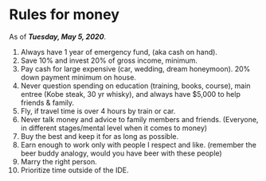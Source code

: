 # Rules for money

As of ***Tuesday, May 5, 2020***.

1. Always have 1 year of emergency fund, (aka cash on hand).
2. Save 10% and invest 20% of gross income, minimum.
3. Pay cash for large expensive (car, wedding, dream honeymoon). 20% down payment minimum on house.
4. Never question spending on education (training, books, course), main entree (Kobe steak, 30 yr whisky), and always have $5,000 to help friends & family.
5. Fly, if travel time is over 4 hours by train or car.
6. Never talk money and advice to family members and friends. (Everyone, in different stages/mental level when it comes to money)
7. Buy the best and keep it for as long as possible.
8. Earn enough to work only with people I respect and like. (remember the beer buddy analogy, would you have beer with these people)
9. Marry the right person.
10. Prioritize time outside of the IDE.
